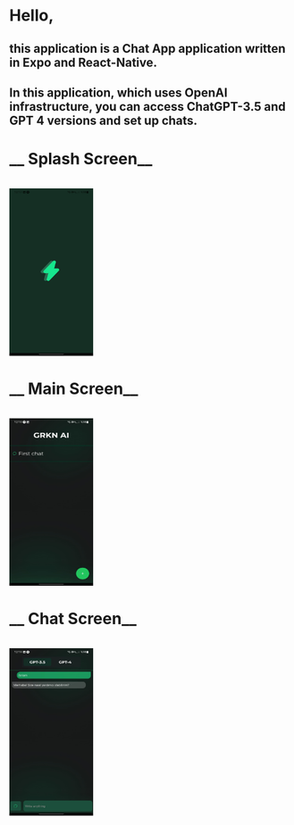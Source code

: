 # Hello,
## this application is a **Chat App** application written in **Expo** and **React-Native**.
## In this application, which uses **OpenAI** infrastructure, you can access **ChatGPT-3.5** and **GPT 4** versions and set up chats.


# __ Splash Screen__
<br />
<img style="width:150px; height:300px" src="./grknai/Splash.jpg" />

# __ Main Screen__
<br />
<img style="width:150px; height:300px" src="./grknai/Main.jpg" />

# __ Chat Screen__
<br />
<img style="width:150px; height:300px" src="./grknai/Chat.jpg" />
